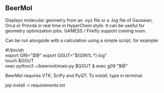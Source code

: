 ## BeerMol

Displays molecular geometry from an .xyz file or a .log file of Gaussian, Orca or Priroda in real time 
in HyperChem style. It can be useful for geometry optimization jobs. GAMESS / Firefly support coming soon.

Can be run alongside with a calculation using a simple script, for example:

#!/bin/sh  
export GIN="$@"  
export GOUT="${GIN%.*}.log"  
touch $GOUT  
exec python3 ~/beermol/main.py $GOUT &  
exec g09 "$@"

BeerMol requires VTK, SciPy and PyQT. To install, type in terminal:  

pip install -r requirements.txt